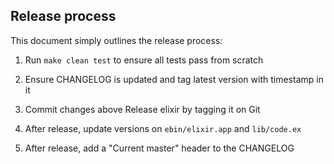 ## Release process

This document simply outlines the release process:

1) Run `make clean test` to ensure all tests pass from scratch

2) Ensure CHANGELOG is updated and tag latest version with timestamp in it

3) Commit changes above Release elixir by tagging it on Git

4) After release, update versions on `ebin/elixir.app` and `lib/code.ex`

5) After release, add a "Current master" header to the CHANGELOG